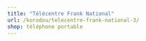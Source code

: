 ```yaml
---
title: "Télécentre Frank National"
url: /korodou/telecentre-frank-national-3/
shop: téléphone portable
---
```


